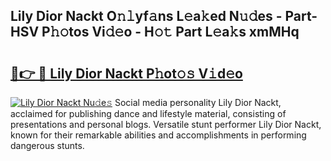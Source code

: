 ## Lily Dior Nackt O𝚗𝚕yf𝚊ns L𝚎a𝚔ed N𝚞𝚍es - Part-HSV P𝚑𝚘tos Vi𝚍𝚎o - H𝚘𝚝 Part L𝚎a𝚔s xmMHq

# <h2><a href="http://kf0e5i.oniu.top/?m=Lily+Dior+Nackt">🔗👉 🔴 Lily Dior Nackt P𝚑ot𝚘𝚜 V𝚒d𝚎o</a></h2>

[![Lily Dior Nackt Nu𝚍e𝚜](https://i.imgur.com/0qMVB7G.gif)](http://kf0e5i.oniu.top/?m=Lily+Dior+Nackt)
Social media personality Lily Dior Nackt, acclaimed for publishing dance and lifestyle material, consisting of presentations and personal blogs. Versatile stunt performer Lily Dior Nackt, known for their remarkable abilities and accomplishments in performing dangerous stunts.  
